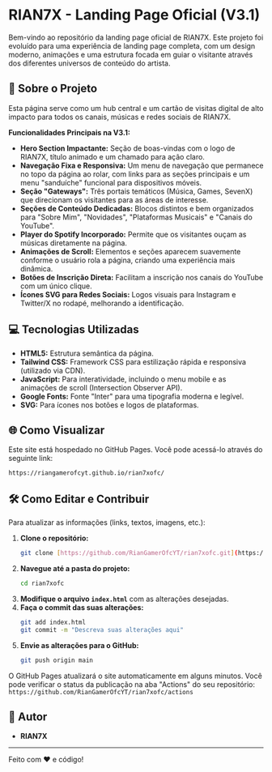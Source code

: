 # RIAN7X - Landing Page Oficial (V3.1)

Bem-vindo ao repositório da landing page oficial de RIAN7X. Este projeto foi evoluído para uma experiência de landing page completa, com um design moderno, animações e uma estrutura focada em guiar o visitante através dos diferentes universos de conteúdo do artista.

## 🚀 Sobre o Projeto

Esta página serve como um hub central e um cartão de visitas digital de alto impacto para todos os canais, músicas e redes sociais de RIAN7X.

**Funcionalidades Principais na V3.1:**

* **Hero Section Impactante:** Seção de boas-vindas com o logo de RIAN7X, título animado e um chamado para ação claro.
* **Navegação Fixa e Responsiva:** Um menu de navegação que permanece no topo da página ao rolar, com links para as seções principais e um menu "sanduíche" funcional para dispositivos móveis.
* **Seção "Gateways":** Três portais temáticos (Música, Games, SevenX) que direcionam os visitantes para as áreas de interesse.
* **Seções de Conteúdo Dedicadas:** Blocos distintos e bem organizados para "Sobre Mim", "Novidades", "Plataformas Musicais" e "Canais do YouTube".
* **Player do Spotify Incorporado:** Permite que os visitantes ouçam as músicas diretamente na página.
* **Animações de Scroll:** Elementos e seções aparecem suavemente conforme o usuário rola a página, criando uma experiência mais dinâmica.
* **Botões de Inscrição Direta:** Facilitam a inscrição nos canais do YouTube com um único clique.
* **Ícones SVG para Redes Sociais:** Logos visuais para Instagram e Twitter/X no rodapé, melhorando a identificação.

## 💻 Tecnologias Utilizadas

* **HTML5:** Estrutura semântica da página.
* **Tailwind CSS:** Framework CSS para estilização rápida e responsiva (utilizado via CDN).
* **JavaScript:** Para interatividade, incluindo o menu mobile e as animações de scroll (Intersection Observer API).
* **Google Fonts:** Fonte "Inter" para uma tipografia moderna e legível.
* **SVG:** Para ícones nos botões e logos de plataformas.

## 🌐 Como Visualizar

Este site está hospedado no GitHub Pages. Você pode acessá-lo através do seguinte link:

`https://riangamerofcyt.github.io/rian7xofc/`

## 🛠️ Como Editar e Contribuir

Para atualizar as informações (links, textos, imagens, etc.):

1.  **Clone o repositório:**
    ```bash
    git clone [https://github.com/RianGamerOfcYT/rian7xofc.git](https://github.com/RianGamerOfcYT/rian7xofc.git)
    ```
2.  **Navegue até a pasta do projeto:**
    ```bash
    cd rian7xofc
    ```
3.  **Modifique o arquivo `index.html`** com as alterações desejadas.
4.  **Faça o commit das suas alterações:**
    ```bash
    git add index.html
    git commit -m "Descreva suas alterações aqui"
    ```
5.  **Envie as alterações para o GitHub:**
    ```bash
    git push origin main
    ```

O GitHub Pages atualizará o site automaticamente em alguns minutos. Você pode verificar o status da publicação na aba "Actions" do seu repositório: `https://github.com/RianGamerOfcYT/rian7xofc/actions`

## 👤 Autor

* **RIAN7X**

---

Feito com ❤️ e código!
